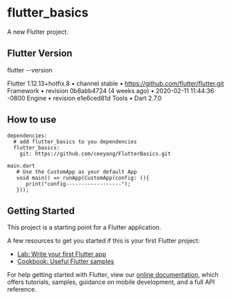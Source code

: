 # flutter_basics

A new Flutter project.

## Flutter Version
  flutter --version
  
  Flutter 1.12.13+hotfix.8 • channel stable • https://github.com/flutter/flutter.git
  Framework • revision 0b8abb4724 (4 weeks ago) • 2020-02-11 11:44:36 -0800
  Engine • revision e1e6ced81d
  Tools • Dart 2.7.0

## How to use
    dependencies:
      # add flutter_basics to you dependencies
      flutter_basics:
        git: https://github.com/ceeyang/FlutterBasics.git
        
    main.dart
       # Use the CustomApp as your default App
       void main() => runApp(CustomApp(config: (){
          print("config------------------");
       }));


## Getting Started

This project is a starting point for a Flutter application.

A few resources to get you started if this is your first Flutter project:

- [Lab: Write your first Flutter app](https://flutter.dev/docs/get-started/codelab)
- [Cookbook: Useful Flutter samples](https://flutter.dev/docs/cookbook)

For help getting started with Flutter, view our
[online documentation](https://flutter.dev/docs), which offers tutorials,
samples, guidance on mobile development, and a full API reference.
